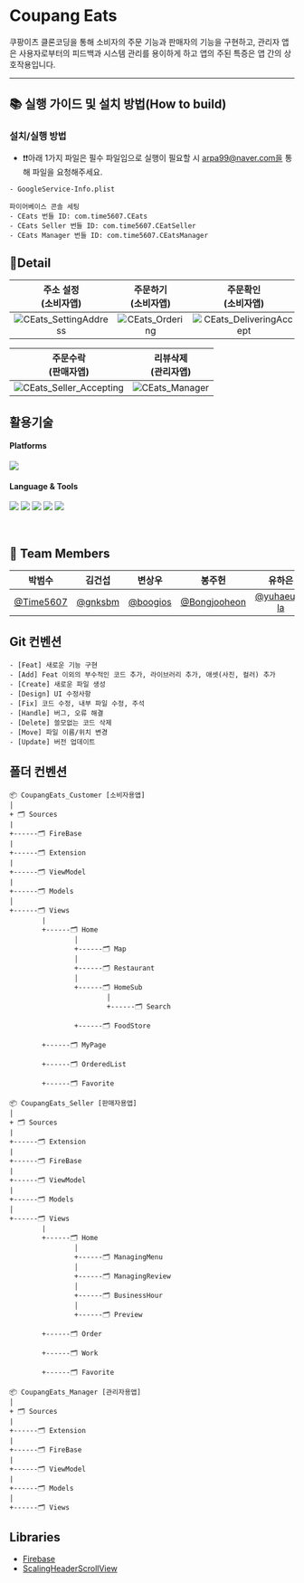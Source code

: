 # Coupang Eats

쿠팡이츠 클론코딩을 통해 소비자의 주문 기능과 판매자의 기능을 구현하고, 관리자 앱은 사용자로부터의 피드백과 시스템 관리를 용이하게 하고
앱의 주된 특증은 앱 간의 상호작용입니다.

---
## 📚 실행 가이드 및 설치 방법(How to build)

### 설치/실행 방법
* ❗️❗️아래 1가지 파일은 필수 파일임으로 실행이 필요할 시 arpa99@naver.com을 통해 파일을 요청해주세요.
```
- GoogleService-Info.plist
```

```
파이어베이스 콘솔 세팅
- CEats 번들 ID: com.time5607.CEats
- CEats Seller 번들 ID: com.time5607.CEatSeller
- CEats Manager 번들 ID: com.time5607.CEatsManager
```

## 🔎Detail
| 주소 설정<br>(소비자앱) | 주문하기<br>(소비자앱) | 주문확인<br>(소비자앱) |
|:--:|:--:|:--:|
|![CEats_SettingAddress](https://media.discordapp.net/attachments/1124001520443211899/1152042641551270079/CEats_SettingAddress.gif?width=316&height=686)|![CEats_Ordering](https://media.discordapp.net/attachments/1124001520443211899/1152042742071951420/CEats_Ordering.gif?width=316&height=686)|![CEats_DeliveringAccept](https://media.discordapp.net/attachments/1124001520443211899/1152042879196352523/CEats_DeliveringAccept.gif?width=316&height=686)|

| 주문수락<br>(판매자앱) | 리뷰삭제<br>(관리자앱)|
|:--:|:--:|
|![CEats_Seller_Accepting](https://media.discordapp.net/attachments/1124001520443211899/1152046771200077875/CEats_Seller_Accepting.gif?width=317&height=686)|![CEats_Manager](https://media.discordapp.net/attachments/1124001520443211899/1152058105467781253/ceats.gif?width=686&height=686)|
## 활용기술

#### Platforms
<img src="https://img.shields.io/badge/iOS-5A29E4?style=flat&logo=iOS&logoColor=white"/>  
    
#### Language & Tools
<img src="https://img.shields.io/badge/Xcode-147EFB?style=flat&logo=Xcode&logoColor=white"/> <img src="https://img.shields.io/badge/SwiftUI-2396F3?style=flat&logo=Swift&logoColor=white"/> <img src="https://img.shields.io/badge/Swift-F05138?style=flat&logo=swift&logoColor=white"/> <img src="https://img.shields.io/badge/Firebase-FFCA28?style=flat&logo=Firebase&logoColor=white"/> <img src="https://img.shields.io/badge/Figma-F24E1E?style=flat&logo=Figma&logoColor=white"/>

<br>

## 👥 Team Members
|**박범수**|**김건섭**|**변상우**|**봉주헌**|**유하은**|**장여훈**|**함지수**|
|:--:|:--:|:--:|:--:|:--:|:--:|:--:|
|[@Time5607](https://github.com/Time5607)|[@gnksbm](https://github.com/gnksbm)|[@boogios](https://github.com/boogios)|[@Bongjooheon](https://github.com/Bongjooheon)|[@yuhaeun-la](https://github.com/yuhaeun-la)|[@jangyeohoon](https://github.com/jangyeohoon)|[@isakatty](https://github.com/isakatty)|

## Git 컨벤션
```
- [Feat] 새로운 기능 구현
- [Add] Feat 이외의 부수적인 코드 추가, 라이브러리 추가, 애셋(사진, 컬러) 추가
- [Create] 새로운 파일 생성
- [Design] UI 수정사항
- [Fix] 코드 수정, 내부 파일 수정, 주석
- [Handle] 버그, 오류 해결
- [Delete] 쓸모없는 코드 삭제
- [Move] 파일 이름/위치 변경 
- [Update] 버전 업데이트
```


## 폴더 컨벤션

```
📦 CoupangEats_Customer [소비자용앱]
│
+ 🗂 Sources
|
+------🗂 FireBase
|
+------🗂 Extension
|
+------🗂 ViewModel
|
+------🗂 Models
│
+------🗂 Views
        |
        +------🗂 Home
                │
                +------🗂 Map
                │
                +------🗂 Restaurant
                │
                +------🗂 HomeSub
                        │
                        +------🗂 Search
                
                +------🗂 FoodStore

        +------🗂 MyPage
 
        +------🗂 OrderedList
 
        +------🗂 Favorite
```
```
📦 CoupangEats_Seller [판매자용앱]
│
+ 🗂 Sources
|
+------🗂 Extension
|
+------🗂 FireBase
|
+------🗂 ViewModel
|
+------🗂 Models
│
+------🗂 Views
        |
        +------🗂 Home
                │
                +------🗂 ManagingMenu
                │
                +------🗂 ManagingReview
                │
                +------🗂 BusinessHour
                │
                +------🗂 Preview

        +------🗂 Order
 
        +------🗂 Work
 
        +------🗂 Favorite

```
```
📦 CoupangEats_Manager [관리자용앱]
│
+ 🗂 Sources
|
+------🗂 Extension
|
+------🗂 FireBase
|
+------🗂 ViewModel
|
+------🗂 Models
│
+------🗂 Views
```
## Libraries
- [Firebase](https://github.com/firebase/firebase-ios-sdk/blob/master/LICENSE)
- [ScalingHeaderScrollView](https://github.com/exyte/ScalingHeaderScrollView)

